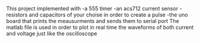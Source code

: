  This project implemented with 
-a 555 timer
-an acs712 current sensor
-resistors and capacitors of your choise in order to create a pulse
-the uno board that prints the meausurments and sends them to serial port
The matlab file is used in order to plot in real time the waveforms of both current and voltage just like the oscilloscope
